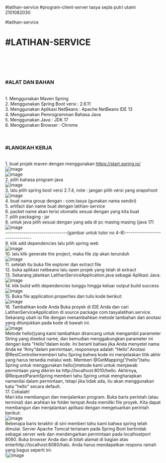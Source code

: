 #latihan-service
#program-client-server
tasya sepla putri utami 2101082030

#latihan-service
<br><H1>#LATIHAN-SERVICE<H1>
  
<br><h3>#ALAT DAN BAHAN</h3>
<br>1. Menggunakan Maven Spring
<br>2. Menggunakan Spring Boot versi : 2.6.11
<br>3. Menggunakan Aplikasi NetBeans : Apache NetBeans IDE 13
<br>4. Menggunakan Pemrogramman Bahasa Java
<br>5. Menggunakan Java : JDK 17
<br>6. Menggunakan Browser : Chrome
  
<br><h3>#LANGKAH KERJA</h3>
<br>1. buat projek maven dengan menggunakan https://start.spring.io/
<br>![image](https://user-images.githubusercontent.com/113502811/192435601-ef28683f-82a1-4c41-816d-1aef2d0b98ca.png)
<br>![image](https://user-images.githubusercontent.com/113502811/192429490-4c42afe9-5f4d-4e96-bf8a-f33fd5aff1db.png)
<br>2. pilih bahasa program java
<br>![image](https://user-images.githubusercontent.com/113502811/192429440-5c5de219-aceb-4248-99ec-05f94a157446.png)
<br>3. lalu pilih spring boot versi 2.7.4, note : jangan pilih versi yang snapshoot
<br>![image](https://user-images.githubusercontent.com/113502811/192429534-0e036fb4-10ab-456b-81cd-ba1833fd7760.png)
<br>4. buat nama group dengan : com.tasya (gunakan nama sendiri)
<br>5. artifact dan name buat dengan latihan-service
<br>6. packet name akan terisi otomatis sesuai dengan yang kita buat
<br>7. pilih packaging : jar
<br>8. untuk java pilih sesuai dengan yang ada di pc masing masing (java 17)
<br>![image](https://user-images.githubusercontent.com/113502811/192454565-327154a0-5323-446f-97dd-7e3587a54800.png)
<br>-------------------------------(gambar untuk tutor no 4-8)-------------------------------
<br>9. klik add dependencies lalu pilih spring web
<br>![image](https://user-images.githubusercontent.com/113502811/192429807-be4c5c99-ac93-47e2-a8ed-e46032caa377.png)
<br>10. lalu klik generate the project, maka file zip akan terunduh
<br>![image](https://user-images.githubusercontent.com/113502811/192433150-7fdb8795-7e49-49bf-a669-88a3fd2629e2.png)
<br>11. setelah itu buka file explorer dan extract file
<br>12. buka aplikasi netbeans lalu open projek yang telah di extract
<br>13. Sekarang jalankan LatihanServiceApplication.java sebagai Aplikasi Java.
<br>![image](https://user-images.githubusercontent.com/113502811/192455525-e252205e-1d01-4c53-8d35-e612ee41a84d.png)
<br>14. klik bulid with dependencies tunggu hingga keluar output build success
<br>![image](https://user-images.githubusercontent.com/113502811/192455810-52e3f8b2-726b-4b9c-aace-d5e3bc19cc6d.png)
<br>15. Buka file application.properties dan tulis kode berikut:
<br>![image](https://user-images.githubusercontent.com/113502811/193712149-dbb7b253-934b-4798-a529-e0876d1fc7e0.png)
<br>16. Tambahkan kode Anda
Buka proyek di IDE Anda dan cari LatihanServiceApplication di source package com.tasyalatihan.service. Sekarang ubah isi file dengan menambahkan metode tambahan dan anotasi yang ditunjukkan pada kode di bawah ini.
<br>![image](https://user-images.githubusercontent.com/113502811/192469726-7d00642d-12c2-4c0f-957d-524be0c37bd6.png)
<br>Metode hello()yang kami tambahkan dirancang untuk mengambil parameter String yang disebut name, dan kemudian menggabungkan parameter ini dengan kata "Hello"dalam kode. Ini berarti bahwa jika Anda menyetel nama Anda ke “Amy”dalam permintaan, responsnya adalah “Hello”.Anotasi @RestControllermemberi tahu Spring bahwa kode ini menjelaskan titik akhir yang harus tersedia melalui web. Memberi @GetMapping(“/hello”)tahu Spring untuk menggunakan hello()metode kami untuk menjawab permintaan yang dikirim ke http://localhost:8010/hello. Akhirnya, @RequestParamSpring memberi tahu Spring untuk mengharapkan namenilai dalam permintaan, tetapi jika tidak ada, itu akan menggunakan kata "hello" secara default.
<br>17. Cobalah!
<br>Mari kita membangun dan menjalankan program. Buka baris perintah (atau terminal) dan arahkan ke folder tempat Anda memiliki file proyek. Kita dapat membangun dan menjalankan aplikasi dengan mengeluarkan perintah berikut:
<br>![image](https://user-images.githubusercontent.com/113502811/192473591-a2979bc4-be28-4cee-949b-26bdd8010c64.png)
<br>Beberapa baris terakhir di sini memberi tahu kami bahwa spring telah dimulai. Server Apache Tomcat tertanam pada Spring Boot bertindak sebagai server web dan mendengarkan permintaan pada localhostport 8080. Buka browser Anda dan di bilah alamat di bagian atas enterhttp://localhost:8080/halo. Anda harus mendapatkan respons ramah yang bagus seperti ini:
<br>!![image](https://user-images.githubusercontent.com/113502811/193712225-d565d402-8d4e-470f-bda1-c8931f2638f6.png)



